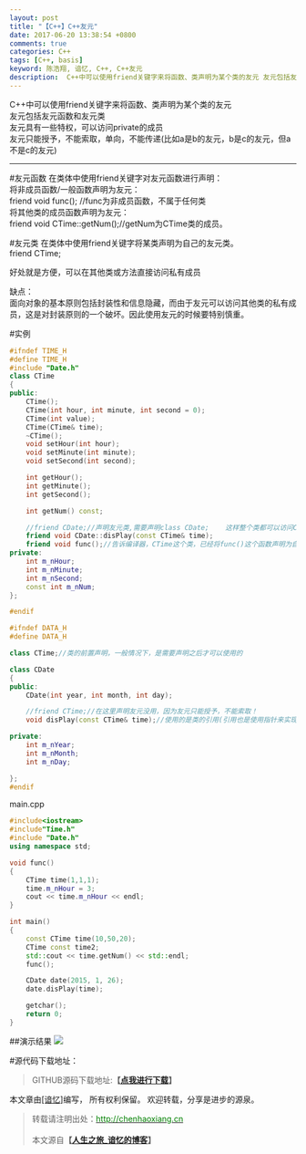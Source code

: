 ```yaml
---
layout: post
title: "【C++】C++友元"
date: 2017-06-20 13:38:54 +0800
comments: true
categories: C++
tags: [C++, basis]
keyword: 陈浩翔, 谙忆, C++, C++友元
description:  C++中可以使用friend关键字来将函数、类声明为某个类的友元 友元包括友元函数和友元类 友元具有一些特权，可以访问private的成员.友元只能授予，不能索取，单向，不能传递 
---
```


C++中可以使用friend关键字来将函数、类声明为某个类的友元  
友元包括友元函数和友元类  
友元具有一些特权，可以访问private的成员  
友元只能授予，不能索取，单向，不能传递(比如a是b的友元，b是c的友元，但a不是c的友元)  

<!-- more -->
----------

#友元函数
在类体中使用friend关键字对友元函数进行声明：  
将非成员函数/一般函数声明为友元：  
friend void func();  //func为非成员函数，不属于任何类  
将其他类的成员函数声明为友元：  
friend void CTime::getNum();//getNum为CTime类的成员。  

#友元类
在类体中使用friend关键字将某类声明为自己的友元类。  
friend CTime;  
 
好处就是方便，可以在其他类或方法直接访问私有成员  

缺点：  
面向对象的基本原则包括封装性和信息隐藏，而由于友元可以访问其他类的私有成员，这是对封装原则的一个破坏。因此使用友元的时候要特别慎重。  

#实例
```C++ Time.h
#ifndef TIME_H
#define TIME_H 
#include "Date.h"
class CTime
{
public:
	CTime();
	CTime(int hour, int minute, int second = 0);
	CTime(int value);
	CTime(CTime& time);
	~CTime();
	void setHour(int hour);
	void setMinute(int minute);
	void setSecond(int second);

	int getHour();
	int getMinute();
	int getSecond(); 

	int getNum() const;

	//friend CDate;//声明友元类,需要声明class CDate;    这样整个类都可以访问CTime的私有成员的了,由于我们只在disPlay函数中访问，所以可以用下面的方法
	friend void CDate::disPlay(const CTime& time);
	friend void func();//告诉编译器，CTime这个类，已经将func()这个函数声明为自己的友元函数，这个声明可以放在本CTime类中任何地方
private:
	int m_nHour;
	int m_nMinute;
	int m_nSecond;
	const int m_nNum;
};

#endif
```
```C++ Date.h
#ifndef DATA_H
#define DATA_H

class CTime;//类的前置声明，一般情况下，是需要声明之后才可以使用的

class CDate
{
public:
	CDate(int year, int month, int day);

	//friend CTime;//在这里声明友元没用，因为友元只能授予，不能索取！
	void disPlay(const CTime& time);//使用的是类的引用(引用也是使用指针来实现的),这里不声明是可以的

private:
	int m_nYear;
	int m_nMonth;
	int m_nDay;

};
#endif
```
main.cpp
```C++ main.cpp
#include<iostream>
#include"Time.h" 
#include "Date.h"
using namespace std;

void func()
{
	CTime time(1,1,1);
	time.m_nHour = 3;
	cout << time.m_nHour << endl;
}

int main()
{
	const CTime time(10,50,20);
	CTime const time2;
	std::cout << time.getNum() << std::endl;
	func();

	CDate date(2015, 1, 26);
	date.disPlay(time);

	getchar();
	return 0;
}
```
##演示结果
![](http://i.imgur.com/3zb3loZ.png)  
 
#源代码下载地址：
<blockquote cite='陈浩翔'>
GITHUB源码下载地址:<strong>【<a href='https://github.com/chenhaoxiang/C-Study/tree/master/20170620/code/friendFunction' target='_blank'>点我进行下载</a>】</strong></p>
</blockquote>


本文章由<a href="http://chenhaoxiang.cn/">[谙忆]</a>编写， 所有权利保留。 
欢迎转载，分享是进步的源泉。
<blockquote cite='陈浩翔'>
<p background-color='#D3D3D3'>转载请注明出处：<a href='http://chenhaoxiang.cn'><font color="green">http://chenhaoxiang.cn</font></a><br><br>
本文源自<strong>【<a href='http://chenhaoxiang.cn' target='_blank'>人生之旅_谙忆的博客</a>】</strong></p>
</blockquote>
